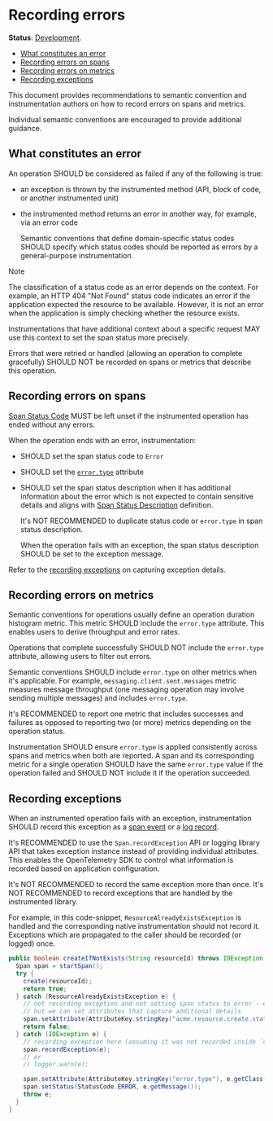 # Recording errors

**Status**: [Development][DocumentStatus].

<!-- toc -->

- [What constitutes an error](#what-constitutes-an-error)
- [Recording errors on spans](#recording-errors-on-spans)
- [Recording errors on metrics](#recording-errors-on-metrics)
- [Recording exceptions](#recording-exceptions)

<!-- tocstop -->

This document provides recommendations to semantic convention and instrumentation authors
on how to record errors on spans and metrics.

Individual semantic conventions are encouraged to provide additional guidance.

## What constitutes an error

An operation SHOULD be considered as failed if any of the following is true:

- an exception is thrown by the instrumented method (API, block of code, or another instrumented unit)
- the instrumented method returns an error in another way, for example, via an error code

  Semantic conventions that define domain-specific status codes SHOULD specify
  which status codes should be reported as errors by a general-purpose instrumentation.

> [!NOTE]
>
> The classification of a status code as an error depends on the context.
> For example, an HTTP 404 "Not Found" status code indicates an error if the application
> expected the resource to be available. However, it is not an error when the
> application is simply checking whether the resource exists.
>
> Instrumentations that have additional context about a specific request MAY use
> this context to set the span status more precisely.

Errors that were retried or handled (allowing an operation to complete gracefully) SHOULD NOT
be recorded on spans or metrics that describe this operation.

## Recording errors on spans

[Span Status Code][SpanStatus] MUST be left unset if the instrumented operation has
ended without any errors.

When the operation ends with an error, instrumentation:

- SHOULD set the span status code to `Error`
- SHOULD set the [`error.type`](/docs/registry/attributes/error.md#error-type) attribute
- SHOULD set the span status description when it has additional information
  about the error which is not expected to contain sensitive details and aligns
  with [Span Status Description][SpanStatus] definition.

  It's NOT RECOMMENDED to duplicate status code or `error.type` in span status description.

  When the operation fails with an exception, the span status description SHOULD be set to
  the exception message.

Refer to the [recording exceptions](#recording-exceptions) on capturing exception
details.

## Recording errors on metrics

Semantic conventions for operations usually define an operation duration histogram
metric. This metric SHOULD include the `error.type` attribute. This enables users to derive
throughput and error rates.

Operations that complete successfully SHOULD NOT include the `error.type` attribute,
allowing users to filter out errors.

Semantic conventions SHOULD include `error.type` on other metrics when it's applicable.
For example, `messaging.client.sent.messages` metric measures message throughput (one
messaging operation may involve sending multiple messages) and includes `error.type`.

It's RECOMMENDED to report one metric that includes successes and failures as opposed
to reporting two (or more) metrics depending on the operation status.

Instrumentation SHOULD ensure `error.type` is applied consistently across spans
and metrics when both are reported. A span and its corresponding metric for a single
operation SHOULD have the same `error.type` value if the operation failed and SHOULD NOT
include it if the operation succeeded.

## Recording exceptions

When an instrumented operation fails with an exception, instrumentation SHOULD record
this exception as a [span event](/docs/exceptions/exceptions-spans.md) or a [log record](/docs/exceptions/exceptions-logs.md).

It's RECOMMENDED to use the `Span.recordException` API or logging library API that takes exception instance
instead of providing individual attributes. This enables the OpenTelemetry SDK to
control what information is recorded based on application configuration.

It's NOT RECOMMENDED to record the same exception more than once.
It's NOT RECOMMENDED to record exceptions that are handled by the instrumented library.

For example, in this code-snippet, `ResourceAlreadyExistsException` is handled and the corresponding
native instrumentation should not record it. Exceptions which are propagated
to the caller should be recorded (or logged) once.

```java
public boolean createIfNotExists(String resourceId) throws IOException {
  Span span = startSpan();
  try {
    create(resourceId);
    return true;
  } catch (ResourceAlreadyExistsException e) {
    // not recording exception and not setting span status to error - exception is handled
    // but we can set attributes that capture additional details
    span.setAttribute(AttributeKey.stringKey("acme.resource.create.status"), "already_exists");
    return false;
  } catch (IOException e) {
    // recording exception here (assuming it was not recorded inside `create` method)
    span.recordException(e);
    // or
    // logger.warn(e);

    span.setAttribute(AttributeKey.stringKey("error.type"), e.getClass().getCanonicalName())
    span.setStatus(StatusCode.ERROR, e.getMessage());
    throw e;
  }
}
```

[DocumentStatus]: https://opentelemetry.io/docs/specs/otel/document-status
[SpanStatus]: https://github.com/open-telemetry/opentelemetry-specification/tree/v1.44.0/specification/trace/api.md#set-status
